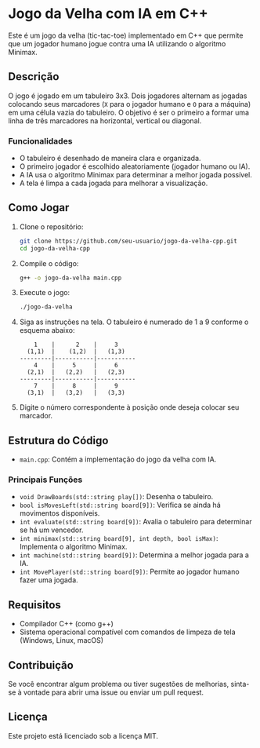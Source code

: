 # Jogo da Velha com IA em C++

Este é um jogo da velha (tic-tac-toe) implementado em C++ que permite que um jogador humano jogue contra uma IA utilizando o algoritmo Minimax.

## Descrição

O jogo é jogado em um tabuleiro 3x3. Dois jogadores alternam as jogadas colocando seus marcadores (`X` para o jogador humano e `O` para a máquina) em uma célula vazia do tabuleiro. O objetivo é ser o primeiro a formar uma linha de três marcadores na horizontal, vertical ou diagonal.

### Funcionalidades

- O tabuleiro é desenhado de maneira clara e organizada.
- O primeiro jogador é escolhido aleatoriamente (jogador humano ou IA).
- A IA usa o algoritmo Minimax para determinar a melhor jogada possível.
- A tela é limpa a cada jogada para melhorar a visualização.

## Como Jogar

1. Clone o repositório:
    ```sh
    git clone https://github.com/seu-usuario/jogo-da-velha-cpp.git
    cd jogo-da-velha-cpp
    ```

2. Compile o código:
    ```sh
    g++ -o jogo-da-velha main.cpp
    ```

3. Execute o jogo:
    ```sh
    ./jogo-da-velha
    ```

4. Siga as instruções na tela. O tabuleiro é numerado de 1 a 9 conforme o esquema abaixo:
    ```
        1    |      2    |     3     
      (1,1)  |    (1,2)  |   (1,3)  
    ---------|-----------|-----------
        4    |     5     |     6     
      (2,1)  |   (2,2)   |   (2,3)  
    ---------|-----------|-----------
        7    |     8     |     9     
      (3,1)  |   (3,2)   |   (3,3)  
    ```

5. Digite o número correspondente à posição onde deseja colocar seu marcador.

## Estrutura do Código

- `main.cpp`: Contém a implementação do jogo da velha com IA.

### Principais Funções

- `void DrawBoards(std::string play[])`: Desenha o tabuleiro.
- `bool isMovesLeft(std::string board[9])`: Verifica se ainda há movimentos disponíveis.
- `int evaluate(std::string board[9])`: Avalia o tabuleiro para determinar se há um vencedor.
- `int minimax(std::string board[9], int depth, bool isMax)`: Implementa o algoritmo Minimax.
- `int machine(std::string board[9])`: Determina a melhor jogada para a IA.
- `int MovePlayer(std::string board[9])`: Permite ao jogador humano fazer uma jogada.

## Requisitos

- Compilador C++ (como g++)
- Sistema operacional compatível com comandos de limpeza de tela (Windows, Linux, macOS)

## Contribuição

Se você encontrar algum problema ou tiver sugestões de melhorias, sinta-se à vontade para abrir uma issue ou enviar um pull request.

## Licença

Este projeto está licenciado sob a licença MIT.
